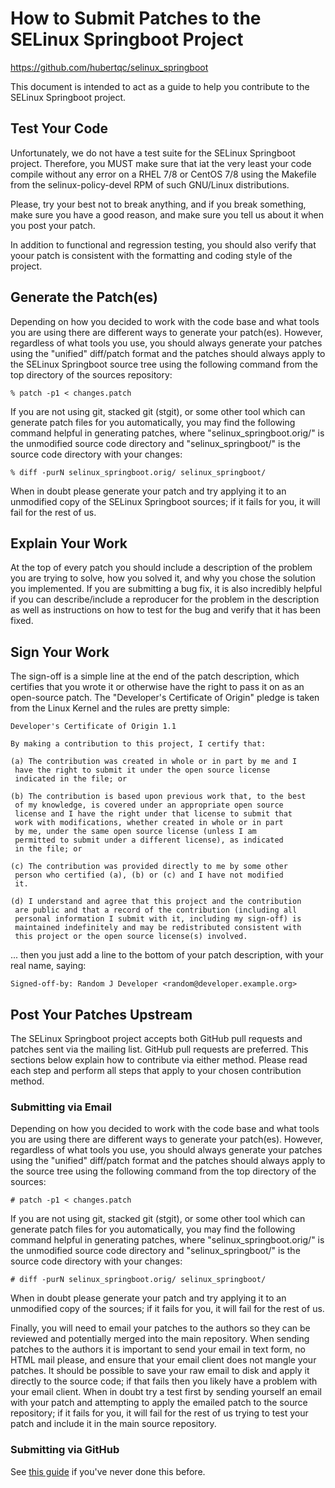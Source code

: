 How to Submit Patches to the SELinux Springboot Project
===============================================================================

<https://github.com/hubertqc/selinux_springboot>

This document is intended to act as a guide to help you contribute to the
SELinux Springboot project.

## Test Your Code

Unfortunately, we do not have a test suite for the SELinux Springboot project.
Therefore, you MUST make sure that iat the very least your code compile without
any error on a RHEL 7/8 or CentOS 7/8 using the Makefile from the
selinux-policy-devel RPM of such GNU/Linux distributions.

Please, try your best not to break anything, and if you break something, make
sure you have a good reason, and make sure you tell us about it when you post
your patch.

In addition to functional and regression testing, you should also verify that
yoour patch is consistent with the formatting and coding style of the project.

## Generate the Patch(es)

Depending on how you decided to work with the code base and what tools you are
using there are different ways to generate your patch(es).  However, regardless
of what tools you use, you should always generate your patches using the
"unified" diff/patch format and the patches should always apply to the SELinux
Springboot source tree using the following command from the top directory of
the sources repository:

```text
% patch -p1 < changes.patch
```

If you are not using git, stacked git (stgit), or some other tool which can
generate patch files for you automatically, you may find the following command
helpful in generating patches, where "selinux_springboot.orig/" is the unmodified
source code directory and "selinux_springboot/" is the source code directory with
your changes:

```text
% diff -purN selinux_springboot.orig/ selinux_springboot/
```

When in doubt please generate your patch and try applying it to an unmodified
copy of the SELinux Springboot sources; if it fails for you, it will fail for the
rest of us.

## Explain Your Work

At the top of every patch you should include a description of the problem you
are trying to solve, how you solved it, and why you chose the solution you
implemented.  If you are submitting a bug fix, it is also incredibly helpful
if you can describe/include a reproducer for the problem in the description as
well as instructions on how to test for the bug and verify that it has been
fixed.

## Sign Your Work

The sign-off is a simple line at the end of the patch description, which
certifies that you wrote it or otherwise have the right to pass it on as an
open-source patch.  The "Developer's Certificate of Origin" pledge is taken
from the Linux Kernel and the rules are pretty simple:

```text
Developer's Certificate of Origin 1.1

By making a contribution to this project, I certify that:

(a) The contribution was created in whole or in part by me and I
 have the right to submit it under the open source license
 indicated in the file; or

(b) The contribution is based upon previous work that, to the best
 of my knowledge, is covered under an appropriate open source
 license and I have the right under that license to submit that
 work with modifications, whether created in whole or in part
 by me, under the same open source license (unless I am
 permitted to submit under a different license), as indicated
 in the file; or

(c) The contribution was provided directly to me by some other
 person who certified (a), (b) or (c) and I have not modified
 it.

(d) I understand and agree that this project and the contribution
 are public and that a record of the contribution (including all
 personal information I submit with it, including my sign-off) is
 maintained indefinitely and may be redistributed consistent with
 this project or the open source license(s) involved.
```

... then you just add a line to the bottom of your patch description, with
your real name, saying:

```text
Signed-off-by: Random J Developer <random@developer.example.org>
```

## Post Your Patches Upstream

The SELinux Springboot project accepts both GitHub pull requests and patches sent 
via the mailing list.  GitHub pull requests are preferred.  This sections below
explain how to contribute via either method. Please read each step and perform
all steps that apply to your chosen contribution method.

### Submitting via Email

Depending on how you decided to work with the code base and what tools you are
using there are different ways to generate your patch(es).  However, regardless
of what tools you use, you should always generate your patches using the
"unified" diff/patch format and the patches should always apply to the source
tree using the following command from the top directory of the sources:

```text
# patch -p1 < changes.patch
```

If you are not using git, stacked git (stgit), or some other tool which can
generate patch files for you automatically, you may find the following command
helpful in generating patches, where "selinux_springboot.orig/" is the unmodified
source code directory and "selinux_springboot/" is the source code directory with
your changes:

```text
# diff -purN selinux_springboot.orig/ selinux_springboot/
```

When in doubt please generate your patch and try applying it to an unmodified
copy of the sources; if it fails for you, it will fail for the rest of us.

Finally, you will need to email your patches to the authors so they can be
reviewed and potentially merged into the main repository.  When sending
patches to the authors it is important to send your email in text form,
no HTML mail please, and ensure that your email client does not mangle your
patches.  It should be possible to save your raw email to disk and apply it
directly to the source code; if that fails then you likely have a problem with
your email client.  When in doubt try a test first by sending yourself an email
with your patch and attempting to apply the emailed patch to the source
repository; if it fails for you, it will fail for the rest of us trying to test
your patch and include it in the main source repository.

### Submitting via GitHub

See [this guide](https://help.github.com/en/github/collaborating-with-issues-and-pull-requests/creating-a-pull-request) if you've never done this before.
